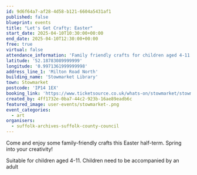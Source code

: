 ```yaml
---
id: 9d6f64a7-af28-4d58-b121-6604a5431af1
published: false
blueprint: events
title: "Let's Get Crafty: Easter"
start_date: 2025-04-10T10:30:00+00:00
end_date: 2025-04-10T12:30:00+00:00
free: true
virtual: false
attendance_information: 'Family friendly crafts for children aged 4-11'
latitude: '52.18783089999999'
longitude: '0.9971361999999998'
address_line_1: 'Milton Road North'
building_name: 'Stowmarket Library'
town: Stowmarket
postcode: 'IP14 1EX'
booking_link: 'https://www.ticketsource.co.uk/whats-on/stowmarket/stowmarket-library/lets-get-crafty-easter-stowmarket-library/2025-04-10/10:30/t-gakamyy'
created_by: 4ff1732e-0ba7-44c2-923b-16ae89eadb6c
featured_image: user-events/stowmarket-.png
event_categories:
  - art
organisers:
  - suffolk-archives-suffolk-county-council
---
```

Come and enjoy some family-friendly crafts this Easter half-term. Spring into your creativity!

Suitable for children aged 4-11. Children need to be accompanied by an adult